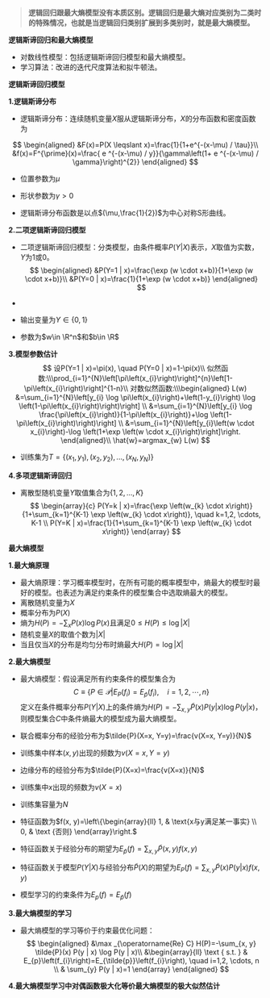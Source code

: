 > **逻辑回归跟最大熵模型没有本质区别。逻辑回归是最大熵对应类别为二类时的特殊情况，也就是当逻辑回归类别扩展到多类别时，就是最大熵模型。**

**逻辑斯谛回归和最大熵模型**

+ 对数线性模型：包括逻辑斯谛回归模型和最大熵模型。
+ 学习算法：改进的迭代尺度算法和拟牛顿法。

**逻辑斯谛回归模型**

**1.逻辑斯谛分布**

+ 逻辑斯谛分布：连续随机变量$X$服从逻辑斯谛分布，$X$的分布函数和密度函数为

$$
\begin{aligned}
&F(x)=P(X \leqslant x)=\frac{1}{1+e^{-(x-\mu) / \tau}}\\
&f(x)=F^{\prime}(x)=\frac{ e ^{-(x-\mu) / y}}{\gamma\left(1+ e ^{-(x-\mu) / \gamma}\right)^{2}}
\end{aligned}
$$

+ 位置参数为$\mu$
+ 形状参数为$\gamma >0$

+ 逻辑斯谛分布函数是以点$(\mu,\frac{1}{2})$为中心对称S形曲线。

**2.二项逻辑斯谛回归模型**

+ 二项逻辑斯谛回归模型：分类模型，由条件概率$P(Y|X)$表示，$X$取值为实数，$Y$为$1$或$0$。
  $$
  \begin{aligned}
  &P(Y=1 | x)=\frac{\exp (w \cdot x+b)}{1+\exp (w \cdot x+b)}\\
  &P(Y=0 | x)=\frac{1}{1+\exp (w \cdot x+b)}
  \end{aligned}
  $$

+ 

+ 输出变量为$Y\in \{0,1\}$
+ 参数为$w\in \R^n$和$b\in \R$

**3.模型参数估计**
$$
设P(Y=1 | x)=\pi(x), \quad P(Y=0 | x)=1-\pi(x)\\
似然函数:\\\prod_{i=1}^{N}\left[\pi\left(x_{i}\right)\right]^{n}\left[1-\pi\left(x_{i}\right)\right]^{1-n}\\
对数似然函数:\\\begin{aligned}
L(w) &=\sum_{i=1}^{N}\left[y_{i} \log \pi\left(x_{i}\right)+\left(1-y_{i}\right) \log \left(1-\pi\left(x_{i}\right)\right)\right] \\
&=\sum_{i=1}^{N}\left[y_{i} \log \frac{\pi\left(x_{i}\right)}{1-\pi\left(x_{i}\right)}+\log \left(1-\pi\left(x_{i}\right)\right)\right] \\
&=\sum_{i=1}^{N}\left[y_{i}\left(w \cdot x_{i}\right)-\log \left(1+\exp \left(w \cdot x_{i}\right)\right]\right.
\end{aligned}\\
\hat{w}=argmax_{w} L(w)
$$

+ 训练集为$T=\{(x_1,y_1),(x_2,y_2),...,(x_N,y_N)\}$

**4.多项逻辑斯谛回归**

+ 离散型随机变量$Y$取值集合为$\{1,2,...,K\}$
  $$
  \begin{array}{c}
  P(Y=k | x)=\frac{\exp \left(w_{k} \cdot x\right)}{1+\sum_{k=1}^{K-1} \exp \left(w_{k} \cdot x\right)}, \quad k=1,2, \cdots, K-1 \\
  P(Y=K | x)=\frac{1}{1+\sum_{k=1}^{K-1} \exp \left(w_{k} \cdot x\right)}
  \end{array}
  $$

**最大熵模型**

**1.最大熵原理**

+ 最大熵原理：学习概率模型时，在所有可能的概率模型中，熵最大的模型时最好的模型。也表述为满足约束条件的模型集合中选取熵最大的模型。
+ 离散随机变量为$X$
+ 概率分布为$P(X)$
+ 熵为$H(P)=-\sum_{x} P(x) \log P(x)$且满足$0 \leqslant H(P) \leqslant \log |X|$
+ 随机变量$X$的取值个数为$|X|$
+ 当且仅当$X$的分布是均匀分布时熵最大$H(P)=\log|X|$

**2.最大熵模型**

+ 最大熵模型：假设满足所有约束条件的模型集合为
  $$
  C \equiv\left\{P \in \mathcal P | E_{P}\left(f_{i}\right)=E_{\tilde{p}}\left(f_{i}\right), \quad i=1,2, \cdots, n\right\}
  $$
  定义在条件概率分布$P(Y|X)$上的条件熵为$H(P)=-\sum_{x, y} \tilde{P}(x) P(y | x) \log P(y | x)$，则模型集合$C$中条件熵最大的模型成为最大熵模型。

+ 联合概率分布的经验分布为$\tilde{P}(X=x, Y=y)=\frac{v(X=x, Y=y)}{N}$
+ 训练集中样本$(x,y)$出现的频数为$v(X=x, Y=y)$
+ 边缘分布的经验分布为$\tilde{P}(X=x)=\frac{v(X=x)}{N}$
+ 训练集中$x$出现的频数为$v(X=x)$
+ 训练集容量为$N$
+ 特征函数为$f(x, y)=\left\{\begin{array}{ll}
  1, & \text{x与y满足某一事实} \\
  0, & \text {否则} 
  \end{array}\right.$
+ 特征函数关于经验分布的期望为$E_{\tilde{p}}(f)=\sum_{x, y} \tilde{P}(x, y) f(x, y)$
+ 特征函数关于模型$P(Y|X)$与经验分布$\tilde{P}(X)$的期望为$E_{P}(f)=\sum_{x, y} \tilde{P}(x) P(y | x) f(x, y)$
+ 模型学习的约束条件为$E_{p}(f)=E_{\tilde{p}}(f)$

**3.最大熵模型的学习**

+ 最大熵模型的学习等价于约束最优化问题：
  $$
  \begin{aligned}
  &\max _{\operatorname{Re} C} H(P)=-\sum_{x, y} \tilde{P}(x) P(y | x) \log P(y | x)\\
  &\begin{array}{ll}
  \text { s.t. } & E_{p}\left(f_{i}\right)=E_{\tilde{p}}\left(f_{i}\right), \quad i=1,2, \cdots, n \\
  & \sum_{y} P(y | x)=1
  \end{array}
  \end{aligned}
  $$

**4.最大熵模型学习中对偶函数极大化等价最大熵模型的极大似然估计**

